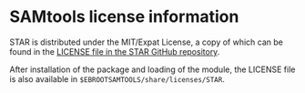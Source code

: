 # SAMtools license information

STAR is distributed under the MIT/Expat License, a copy of which can be found in the
[LICENSE file in the STAR GitHub repository](https://github.com/alexdobin/STAR/blob/master/LICENSE).

After installation of the package and loading of the module, the LICENSE file is also 
available in `$EBROOTSAMTOOLS/share/licenses/STAR`.
